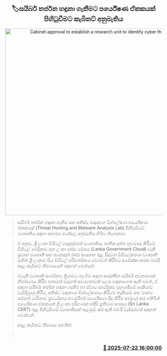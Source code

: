 <p align='center'><b><h2 align='center' title='Cabinet approval to establish a research unit to identify cyber threats'>🏷සයිබර් තර්ජන හඳුනා ගැනීමට පර්යේෂණ ඒකකයක් පිහිටුවීමට කැබිනට් අනුමැතිය</h2></b></p>
<p align='center'><img src='https://helakuru.sgp1.cdn.digitaloceanspaces.com/esana/images/lib/cyber1-archived.jpg' width='600' alt='Cabinet approval to establish a research unit to identify cyber threats'></p>

> සයිබර් තර්ජන හඳුනා ගැනීම සහ අනිෂ්ට මෘදුකාංග විශ්ලේෂණ පර්යේෂණ ඒකකයක් (Threat Hunting and Malware Analysis Lab) පිහිටුවීමේ ව්‍යාපෘතිය සඳහා අමාත්‍ය මණ්ඩල අනුමැතිය හිමිව තිබෙනවා.

> ඒ අනුව, ශ්‍රී ලංකා ඩිජිටල් හැඳුනුම්පත් ව්‍යාපෘතිය, ජාතික දත්ත හුවමාරු කිරීමේ ඩිජිටල් වේදිකාව සහ ලංකා රාජ්‍ය මේඝය (Lanka Government Cloud) වැනි ප්‍රධාන ව්‍යාපෘති සහ අනෙකුත් රාජ්‍ය ආයතන තුළ සිදුවන ඩිජිටල්කරණ ව්‍යාපෘති මඟින් ශ්‍රී ලංකාව සිය ඩිජිටල් පරිවර්තනය වේගවත් කිරීමට අපේක්ෂා කරන බවයි අදාළ කැබිනට් තීරණයෙහි සඳහන් වෙන්නේ.

> එවැනි ව්‍යාපෘති සාර්ථකව ක්‍රියාවට නැංවීම සඳහා ආරක්ෂිත සයිබර් අවකාශයක් නිර්මාණය කිරීම ඉතාමත් වැදගත් අවශ්‍යතාවක් ලෙස හඳුනාගෙන ඇති බවත්, ඒ සඳහා සයිබර් තර්ජන හඳුනා ගැනීම හා ඒවාට සාර්ථකව මුහුණදීමේ හැකියාව වැඩිදියුණු කිරීම, අනිෂ්ට මෘදුකාංග විශ්ලේෂණය කිරීමේ හැකියාව සහ මානව සම්පත් ධාරිතාව ප්‍රවර්ධනය හා සයිබර් පර්යේෂණ සිදු කිරීම අරමුණු කර ගනිමින් පර්යේෂණ ඒකකයක් ශ්‍රී ලංකා පරිගණක හදිසි ප්‍රතිචාර සංසදය (Sri Lanka CERT) තුළ පිහිටුවීමේ ව්‍යාපෘතියක් සැලසුම් කර ඇති බවයි වැඩිදුරටත් සඳහන් වෙන්නේ.

> අදාළ කැබිනට් තීරණය පහතින්.

>  



<h3 align='right'><a href='https://www.helakuru.lk/esana/p/112079/'>📅 2025-07-22 16:00:00</a></h3>

